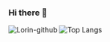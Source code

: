 ### Hi there 👋

<!--
**cgy859854649/cgy859854649** is a ✨ _special_ ✨ repository because its `README.md` (this file) appears on your GitHub profile.

Here are some ideas to get you started:

- 🔭 I’m currently working on ...
- 🌱 I’m currently learning ...
- 👯 I’m looking to collaborate on ...
- 🤔 I’m looking for help with ...
- 💬 Ask me about ...
- 📫 How to reach me: ...
- 😄 Pronouns: ...
- ⚡ Fun fact: ...
-->
![Lorin-github](https://github-readme-stats.vercel.app/api?username=cgy859854649&theme=cobalt)
![Top Langs](https://github-readme-stats.vercel.app/api/top-langs/?username=cgy859854649&layout=compact)
